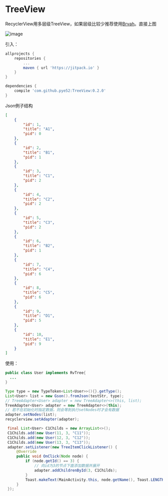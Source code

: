 # TreeView
RecyclerView用多层级TreeView，如果层级比较少推荐使用[Brvah](https://github.com/CymChad/BaseRecyclerViewAdapterHelper/wiki/%E5%88%86%E7%BB%84%E7%9A%84%E4%BC%B8%E7%BC%A9%E6%A0%8F)。直接上图

![image](https://github.com/pye52/TreeView/blob/master/treeviewGif.gif)

引入：

```groovy
allprojects {
	repositories {
		...
		maven { url 'https://jitpack.io' }
	}
}

dependencies {
	compile 'com.github.pye52:TreeView:0.2.0'
}
```

Json例子结构

```json
[
    {
        "id": 1,
        "title": "A1",
        "pid": 0
    },
    {
        "id": 2,
        "title": "B1",
        "pid": 1
    },
    {
        "id": 3,
        "title": "C1",
        "pid": 2
    },
    {
        "id": 4,
        "title": "C2",
        "pid": 2
    },
    {
        "id": 5,
        "title": "C3",
        "pid": 2
    },
    {
        "id": 6,
        "title": "B2",
        "pid": 1
    },
    {
        "id": 7,
        "title": "C4",
        "pid": 6
    },
    {
        "id": 8,
        "title": "C5",
        "pid": 6
    },
    {
        "id": 9,
        "title": "D1",
        "pid": 5
    },
    {
        "id": 10,
        "title": "E1",
        "pid": 9
    }
]
```

使用：

```java
public class User implements RvTree{
  ...
}

Type type = new TypeToken<List<User>>(){}.getType();
List<User> list = new Gson().fromJson(testStr, type);
// TreeAdapter<User> adapter = new TreeAdapter<>(this, list);
TreeAdapter<User> adapter = new TreeAdapter<>(this);
// 若不在初始化时指定数据，则会等到执行setNodes时才会有数据
adapter.setNodes(list);
recyclerview.setAdapter(adapter);

 final List<User> C1Childs = new ArrayList<>();
 C1Childs.add(new User(11, 3, "C11"));
 C1Childs.add(new User(12, 3, "C12"));
 C1Childs.add(new User(13, 3, "C13"));
 adapter.setListener(new TreeItemClickListener() {
     @Override
     public void OnClick(Node node) {
         if (node.getId() == 3) {
             // 向id为3的节点下面添加数据并展开
             adapter.addChildrenById(3, C1Childs);
         }
         Toast.makeText(MainActivity.this, node.getName(), Toast.LENGTH_SHORT).show();
     }
 });
```

